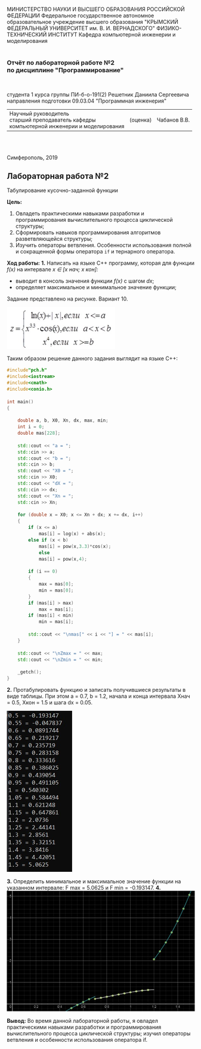 ﻿


МИНИСТЕРСТВО НАУКИ  И ВЫСШЕГО ОБРАЗОВАНИЯ РОССИЙСКОЙ ФЕДЕРАЦИИ
Федеральное государственное автономное образовательное учреждение высшего образования
"КРЫМСКИЙ ФЕДЕРАЛЬНЫЙ УНИВЕРСИТЕТ им. В. И. ВЕРНАДСКОГО"
ФИЗИКО-ТЕХНИЧЕСКИЙ ИНСТИТУТ
Кафедра компьютерной инженерии и моделирования
<br/><br/>

### Отчёт по лабораторной работе №2<br/> по дисциплине "Программирование"
<br/>

студента 1 курса группы ПИ-б-о-191(2)
Решетник Даниила Сергеевича
направления подготовки 09.03.04 "Программная инженерия"
<br/>

<table>
<tr><td>Научный руководитель<br/> старший преподаватель кафедры<br/> компьютерной инженерии и моделирования</td>
<td>(оценка)</td>
<td>Чабанов В.В.</td>
</tr>
</table>
<br/><br/>

Симферополь, 2019

## Лабораторная работа №2
Табулирование кусочно-заданной функции

**Цель:**  
1. Овладеть практическими навыками разработки и программирования вычислительного процесса циклической структуры;
2. Сформировать навыков программирования алгоритмов разветвляющейся структуры;
3. Изучить операторы ветвления. Особенности использования полной и сокращенной формы оператора `if` и тернарного оператора.

**Ход работы:**
**1\.**  Написать на языке C++ программу, которая для функции *f(x)* на интервале *x ∈ [x нач; x кон]:*
- выводит в консоль значения функции *f(x)* с шагом *dx*;
- определяет максимальное и минимальное значение функции;

Задание представлено на рисунке. Вариант 10.

![Рис. 1 - Кусочно-заданная функция.](https://github.com/dicpic/pics/blob/master/Задание%202.jpg?raw=true) 

Таким образом решение данного задания выглядит на языке С++:
```cpp
#include"pch.h"
#include<iostream>
#include<cmath>
#include<conio.h>

int main() 
{

	double a, b, X0, Xn, dx, max, min;
	int i = 0;
	double mas[228];

	std::cout << "a = ";
	std::cin >> a;
	std::cout << "b = ";
	std::cin >> b;
	std::cout << "X0 = ";
	std::cin >> X0;
	std::cout << "dX = ";
	std::cin >> dx;
	std::cout << "Xn = ";
	std::cin >> Xn;

	for (double x = X0; x <= Xn + dx; x += dx, i++) 
	{
		if (x <= a) 
			mas[i] = log(x) + abs(x);
		else if (x < b) 
			mas[i] = pow(x,3.3)*cos(x);
			else 
			mas[i] = pow(x,4);

		if (i == 0) 
		{
			max = mas[0];
			min = mas[0];
		}
		if (mas[i] > max)
			max = mas[i];
		if (mas[i] < min)
			min = mas[i];

		std::cout << "\nmas[" << i << "] = " << mas[i];
	}

	std::cout << "\nZmax = " << max;
	std::cout << "\nZmin = " << min;

	_getch();
}
```
**2\.** Протабулировать функцию и записать получившиеся результаты в виде таблицы.  При этом a = 0.7, b = 1.2, начала и конца интервала Xнач = 0.5, Xкон = 1.5 и шага dx = 0.05.        
         
![Рис.3](https://github.com/dicpic/pics/blob/master/результат.jpg?raw=true)

**3\.** Определить минимальное и максимальное значение функции на указанном интервале:
F max = 5.0625 и F min = -0.193147.
**4\.** 
![Рис.4](https://github.com/dicpic/pics/blob/master/desmos.jpg?raw=true)

**Вывод:** Во время данной лабораторной работы, я овладел практическими навыками разработки и программирования вычислительного процесса циклической структуры; изучил операторы ветвления и особенности использования оператора if.
